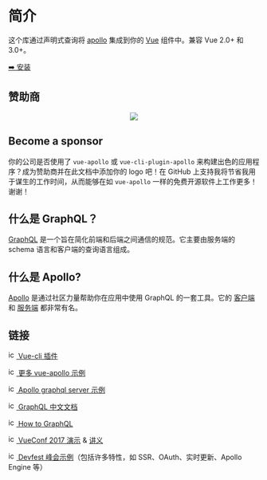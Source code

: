 # 简介

这个库通过声明式查询将 [apollo](https://www.apollographql.com/) 集成到你的 [Vue](http://vuejs.org) 组件中。兼容 Vue 2.0+ 和 3.0+。

[➡️ 安装](./installation.md)

## 赞助商

<p align="center">
  <a href="https://guillaume-chau.info/sponsors/" target="_blank">
    <img src='https://akryum.netlify.app/sponsors.svg'/>
  </a>
</p>

## Become a sponsor

你的公司是否使用了 `vue-apollo` 或 `vue-cli-plugin-apollo` 来构建出色的应用程序？成为赞助商并在此文档中添加你的 logo 吧！在 GitHub 上支持我将节省我用于谋生的工作时间，从而能够在如 `vue-apollo` 一样的免费开源软件上工作更多！谢谢！

<sponsor-button/>

## 什么是 GraphQL？

[GraphQL](https://graphql.org/) 是一个旨在简化前端和后端之间通信的规范。它主要由服务端的 schema 语言和客户端的查询语言组成。

## 什么是 Apollo?

[Apollo](https://www.apollographql.com/) 是通过社区力量帮助你在应用中使用 GraphQL 的一套工具。它的 [客户端](https://www.apollographql.com/client) 和 [服务端](https://www.apollographql.com/server) 都非常有名。

## 链接

[<img src="https://github.com/fluidicon.png" alt="icon" width="16" height="16"/> Vue-cli 插件](https://github.com/Akryum/vue-cli-plugin-apollo)

[<img src="https://github.com/fluidicon.png" alt="icon" width="16" height="16"/> 更多 vue-apollo 示例](https://github.com/Akryum/vue-apollo-example)

[<img src="https://github.com/fluidicon.png" alt="icon" width="16" height="16"/> Apollo graphql server 示例](https://github.com/Akryum/apollo-server-example)

[<img src="https://graphql.org/favicon.ico" alt="icon" width="16" height="16"/> GraphQL 中文文档](http://graphql.cn/)

[<img src="https://www.howtographql.com/static/howtographql.d1a2e5b4.svg" alt="icon" width="16" height="16"/> How to GraphQL](https://www.howtographql.com/vue-apollo/0-introduction/)

[<img src="https://conf.vuejs.org/img/logo-48.png" alt="icon" width="16" height="16"/> VueConf 2017 演示](https://github.com/Akryum/vueconf-2017-demo) &amp; [讲义](http://slides.com/akryum/graphql#/)

[<img src="https://github.com/fluidicon.png" alt="icon" width="16" height="16"/> Devfest 峰会示例](https://github.com/Akryum/devfest-nantes-2017)（包括许多特性，如 SSR、OAuth、实时更新、Apollo Engine 等）
